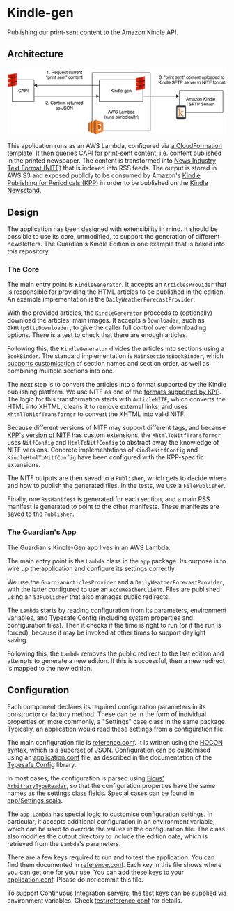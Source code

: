 # Kindle-gen

Publishing our print-sent content to the Amazon Kindle API.

## Architecture

![Architecture diagram](docs/kindle-gen-diagram.png)

<!-- TODO Fix the diagram:
2. Content returned as "JSON" => "Thrift"
3. Content uploaded to "SFTP server" => "S3"
-->

This application runs as an AWS Lambda, configured via [a CloudFormation template](cfn.yaml).
It then queries CAPI for print-sent content, i.e. content published in the printed newspaper.
The content is transformed into [News Industry Text Format (NITF)](https://iptc.org/standards/nitf/)
that is indexed into RSS feeds. The output is stored in AWS S3 and exposed publicly to be consumed
by Amazon's
[Kindle Publishing for Periodicals (KPP)](https://kindlepublishing.amazon.com/gp/vendor/kindlepubs/kpp/kpp-home)
in order to be published on the
[Kindle Newsstand](https://www.amazon.co.uk/Magazines-Journals-Kindle/b?ie=UTF8&node=341690031).


## Design

The application has been designed with extensibility in mind. It should be possible to use its
core, unmodified, to support the generation of different newsletters. The Guardian's Kindle Edition
is one example that is baked into this repository.

### The Core
The main entry point is `KindleGenerator`. It accepts an `ArticlesProvider` that is responsible
for providing the HTML articles to be published in the edition. An example implementation is the
`DailyWeatherForecastProvider`.

With the provided articles, the `KindleGenerator` proceeds to (optionally) download the articles'
main images. It accepts a `Downloader`, such as `OkHttpSttpDownloader`, to give the caller full
control over downloading options. There is a test to check that there are enough articles.

Following this, the `KindleGenerator` divides the articles into sections using a `BookBinder`.
The standard implementation is `MainSectionsBookBinder`, which
[supports customisation](src/main/resources/guardian-sections.conf) of section names and section
order, as well as combining multiple sections into one.

The next step is to convert the articles into a format supported by the Kindle publishing platform.
We use NITF as one of the
[formats supported by KPP](https://images-na.ssl-images-amazon.com/images/G/01/kindle-publication/feedGuide-new/KPPUserGuide.html).
The logic for this transformation starts with `ArticleNITF`, which converts the HTML into XHTML,
cleans it to remove external links, and uses `XhtmlToNitfTransformer` to convert the XHTML into
valid NITF.

Because different versions of NITF may support different tags, and because
[KPP's version of NITF](src/main/resources/kpp-nitf-3.5.7.xsd) has custom extensions, the
`XhtmlToNitfTransformer` uses `NitfConfig` and `HtmlToNitfConfig` to abstract away the knowledge of
NITF versions. Concrete implementations of `KindleNitfConfig` and `KindleHtmlToNitfConfig` have been
configured with the KPP-specific extensions.

The NITF outputs are then saved to a `Publisher`, which gets to decide where and how to publish
the generated files. In the tests, we use a `FilePublisher`.

Finally, one `RssManifest` is generated for each section, and a main RSS manifest is generated to
point to the other manifests. These manifests are saved to the `Publisher`.

### The Guardian's App
The Guardian's Kindle-Gen app lives in an AWS Lambda.

The main entry point is the `Lambda` class in the `app` package. Its purpose is to wire up the
application and configure its settings correctly.

We use the `GuardianArticlesProvider` and a `DailyWeatherForecastProvider`, with the latter
configured to use an `AccuWeatherClient`.
Files are published using an `S3Publisher` that also manages public redirects.

The `Lambda` starts by reading configuration from its parameters, environment variables, and
Typesafe Config (including system properties and configuration files). Then it checks if the time
is right to run (or if the run is forced), because it may be invoked at other times to support
daylight saving.

Following this, the `Lambda` removes the public redirect to the last edition and attempts to
generate a new edition. If this is successful, then a new redirect is mapped to the new edition.


## Configuration

Each component declares its required configuration parameters in its constructor or factory method.
These can be in the form of individual properties or, more commonly, a "Settings" case class in the
same package. Typically, an application would read these settings from a configuration file.

The main configuration file is [reference.conf](src/main/resources/reference.conf). It is written
using the [HOCON](https://github.com/lightbend/config/blob/master/HOCON.md) syntax, which is a
superset of JSON. Configuration can be customised using an
[application.conf](src/main/resources/application.conf) file, as described in the documentation of
the [Typesafe Config](https://github.com/lightbend/config) library.

In most cases, the configuration is parsed using
[Ficus' `ArbitraryTypeReader`](https://github.com/iheartradio/ficus#arbitrary-type-support),
so that the configuration properties have the same names as the settings class fields.
Special cases can be found in [app/Settings.scala](src/main/scala/com/gu/kindlegen/app/Settings.scala).

The [`app.Lambda`](src/main/scala/com/gu/kindlegen/app/Lambda.scala) has special logic to customise
configuration settings. In particular, it accepts additional configuration in an environment variable,
which can be used to override the values in the configuration file.
The class also modifies the output directory to include the edition date, which is retrieved from
the `Lambda`'s parameters.

There are a few keys required to run and to test the application. You can find them documented in
[reference.conf](src/main/resources/reference.conf). Each key in this file shows where you can get
one for your use. You can add these keys to your
[application.conf](src/main/resources/application.conf). Please do _not_ commit this file.

To support Continuous Integration servers, the test keys can be supplied via environment variables.
Check [test/reference.conf](src/test/resources/reference.conf) for details.
